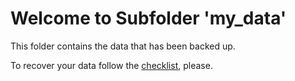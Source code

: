 Welcome to Subfolder 'my_data'
==============================

This folder contains the data that has been backed up.

To recover your data follow the [checklist](../README.md), please.
